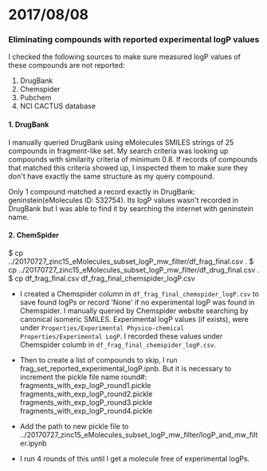 # 2017/08/08

### Eliminating compounds with reported experimental logP values

I checked the following sources to make sure measured logP values of these compounds are not reported:
1. DrugBank
2. Chemspider
3. Pubchem
4. NCI CACTUS database

#### 1. DrugBank
I manually queried DrugBank using eMolecules SMILES strings of 25 compounds in fragment-like set. 
My search criteria was looking up compounds with similarity criteria of minimum 0.8. If records 
of compounds that matched this criteria showed up, I inspected them to make sure they don't have 
exactly the same structure as my query compound.

Only 1 compound matched a record exactly in DrugBank: geninstein(eMolecules ID: 532754). Its logP 
values wasn't recorded in DrugBank but I was able to find it by searching the internet with geninstein
name.

#### 2. ChemSpider

$ cp ../20170727_zinc15_eMolecules_subset_logP_mw_filter/df_frag_final.csv .
$ cp ../20170727_zinc15_eMolecules_subset_logP_mw_filter/df_drug_final.csv .
$ cp df_frag_final.csv df_frag_final_chemspider_logP.csv

- I created a Chemspider column in `df_frag_final_chemspider_logP.csv` to save found logPs or record 'None'
if no experimental logP was found in Chemspider. I manually queried by Chemspider website searching by canonical
isomeric SMILES. Experimental logP values (if exists), were under `Properties/Experimental Physico-chemical 
Properties/Experimental LogP`. I recorded these values under Chemspider columb in `df_frag_final_chemspider_logP.csv`.

- Then to create a list of compounds to skip, I run frag_set_reported_experimental_logP.ipnb. But it is necessary to
increment the pickle file name round#:
fragments_with_exp_logP_round1.pickle
fragments_with_exp_logP_round2.pickle
fragments_with_exp_logP_round3.pickle
fragments_with_exp_logP_round4.pickle

- Add the path to new pickle file to ../20170727_zinc15_eMolecules_subset_logP_mw_filter/logP_and_mw_filter.ipynb  

- I run 4 rounds of this until I get a molecule free of experimental logPs.

